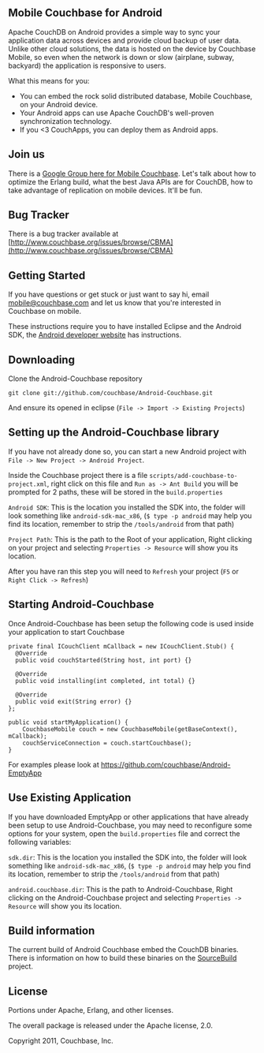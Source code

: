 ## Mobile Couchbase for Android

Apache CouchDB on Android provides a simple way to sync your application data across devices and provide cloud backup of user data. Unlike other cloud solutions, the data is hosted on the device by Couchbase Mobile, so even when the network is down or slow (airplane, subway, backyard) the application is responsive to users.

What this means for you:

* You can embed the rock solid distributed database, Mobile Couchbase, on your Android device.
* Your Android apps can use Apache CouchDB's well-proven synchronization technology.
* If you <3 CouchApps, you can deploy them as Android apps.

## Join us

There is a [Google Group here for Mobile Couchbase](https://groups.google.com/group/mobile-couchbase). Let's talk about how to optimize the Erlang build, what the best Java APIs are for CouchDB, how to take advantage of replication on mobile devices. It'll be fun.

## Bug Tracker

There is a bug tracker available at [http://www.couchbase.org/issues/browse/CBMA](http://www.couchbase.org/issues/browse/CBMA)

## Getting Started

If you have questions or get stuck or just want to say hi, email <mobile@couchbase.com> and let us know that you're interested in Couchbase on mobile.

These instructions require you to have installed Eclipse and the Android SDK, the [Android developer website](http://developer.android.com/sdk/installing.html) has instructions.

## Downloading

Clone the Android-Couchbase repository

    git clone git://github.com/couchbase/Android-Couchbase.git

And ensure its opened in eclipse (`File -> Import -> Existing Projects`)

## Setting up the Android-Couchbase library

If you have not already done so, you can start a new Android project with `File -> New Project -> Android Project`.

Inside the Couchbase project there is a file `scripts/add-couchbase-to-project.xml`, right click on this file and `Run as -> Ant Build` you will be prompted for 2 paths, these will be stored in the `build.properties`

  `Android SDK`: This is the location you installed the SDK into, the folder will look something like `android-sdk-mac_x86`, (`$ type -p android` may help you find its location, remember to strip the `/tools/android` from that path)

  `Project Path`: This is the path to the Root of your application, Right clicking on your project and selecting `Properties -> Resource` will show you its location.

After you have ran this step you will need to `Refresh` your project (`F5` or `Right Click -> Refresh`)

## Starting Android-Couchbase

Once Android-Couchbase has been setup the following code is used inside your application to start Couchbase

    private final ICouchClient mCallback = new ICouchClient.Stub() {
      @Override
      public void couchStarted(String host, int port) {}

      @Override
      public void installing(int completed, int total) {}

      @Override
      public void exit(String error) {}
    };

    public void startMyApplication() {
        CouchbaseMobile couch = new CouchbaseMobile(getBaseContext(), mCallback);
        couchServiceConnection = couch.startCouchbase();
    }

For examples please look at https://github.com/couchbase/Android-EmptyApp

## Use Existing Application

If you have downloaded EmptyApp or other applications that have already been setup to use Android-Couchbase, you may need to reconfigure some options for your system, open the `build.properties` file and correct the following variables:

  `sdk.dir`: This is the location you installed the SDK into, the folder will look something like `android-sdk-mac_x86`, (`$ type -p android` may help you find its location, remember to strip the `/tools/android` from that path)

  `android.couchbase.dir`: This is the path to Android-Couchbase, Right clicking on the Android-Couchbase project and selecting `Properties -> Resource` will show you its location.

## Build information

The current build of Android Couchbase embed the CouchDB binaries. There is information on how to build these binaries on the [SourceBuild](https://github.com/couchbase/Android-Couchbase-SourceBuild) project.

## License

Portions under Apache, Erlang, and other licenses.

The overall package is released under the Apache license, 2.0.

Copyright 2011, Couchbase, Inc.
